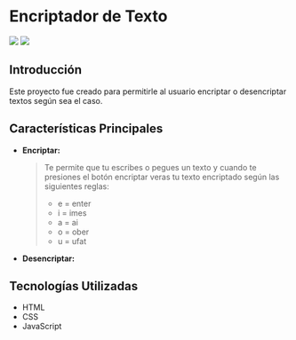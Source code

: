 # Encriptador de Texto

<p align="left">
  <img src="https://img.shields.io/badge/STATUS-%20CULMINADO-green">
  <img src="https://img.shields.io/badge/Realease_date-August-blue">
</p>

## Introducción

Este proyecto fue creado para permitirle al usuario encriptar o desencriptar textos según sea el caso.

## Características Principales

- **Encriptar:**
  >Te permite que tu escribes o pegues un texto y cuando te presiones el botón encriptar veras tu texto encriptado según las siguientes reglas:
  > - e = enter
  > - i = imes
  > - a = ai 
  > - o = ober
  > - u = ufat
- **Desencriptar:**

## Tecnologías Utilizadas

- HTML
- CSS
- JavaScript
